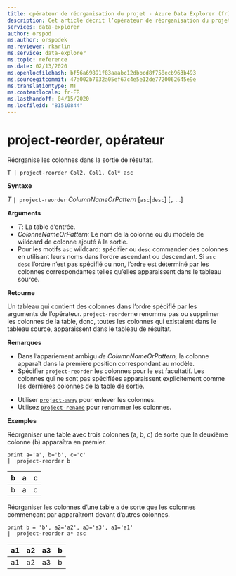 ```yaml
---
title: opérateur de réorganisation du projet - Azure Data Explorer (fr) Microsoft Docs
description: Cet article décrit l’opérateur de réorganisation du projet dans Azure Data Explorer.
services: data-explorer
author: orspod
ms.author: orspodek
ms.reviewer: rkarlin
ms.service: data-explorer
ms.topic: reference
ms.date: 02/13/2020
ms.openlocfilehash: bf56a69891f83aaabc12dbbcd8f758ecb963b493
ms.sourcegitcommit: 47a002b7032a05ef67c4e5e12de7720062645e9e
ms.translationtype: MT
ms.contentlocale: fr-FR
ms.lasthandoff: 04/15/2020
ms.locfileid: "81510844"
---
```

# <a name="project-reorder-operator"></a>project-reorder, opérateur

Réorganise les colonnes dans la sortie de résultat.

```kusto
T | project-reorder Col2, Col1, Col* asc
```

**Syntaxe**

*T* `| project-reorder` *ColumnNameOrPattern* [`asc`|`desc`] [`,` ...]

**Arguments**

* *T*: La table d’entrée.
* *ColonneNameOrPattern:* Le nom de la colonne ou du modèle de wildcard de colonne ajouté à la sortie.
* Pour les motifs `asc` wildcard: spécifier ou `desc` commander des colonnes en utilisant leurs noms dans l’ordre ascendant ou descendant. Si `asc` `desc` l’ordre n’est pas spécifié ou non, l’ordre est déterminé par les colonnes correspondantes telles qu’elles apparaissent dans le tableau source.

**Retourne**

Un tableau qui contient des colonnes dans l’ordre spécifié par les arguments de l’opérateur. `project-reorder`ne renomme pas ou supprimer les colonnes de la table, donc, toutes les colonnes qui existaient dans le tableau source, apparaissent dans le tableau de résultat.

**Remarques**

- Dans l’appariement ambigu *de ColumnNameOrPattern,* la colonne apparaît dans la première position correspondant au modèle.
- Spécifier `project-reorder` les colonnes pour le est facultatif. Les colonnes qui ne sont pas spécifiées apparaissent explicitement comme les dernières colonnes de la table de sortie.

* Utiliser [`project-away`](projectawayoperator.md) pour enlever les colonnes.
* Utilisez [`project-rename`](projectrenameoperator.md) pour renommer les colonnes.


**Exemples**

Réorganiser une table avec trois colonnes (a, b, c) de sorte que la deuxième colonne (b) apparaîtra en premier.

```kusto
print a='a', b='b', c='c'
|  project-reorder b
```

|b|a|c|
|---|---|---|
|b|a|c|

Réorganiser les colonnes d’une table `a` de sorte que les colonnes commençant par apparaîtront devant d’autres colonnes.

```kusto
print b = 'b', a2='a2', a3='a3', a1='a1'
|  project-reorder a* asc
```

|a1|a2|a3|b|
|---|---|---|---|
|a1|a2|a3|b|